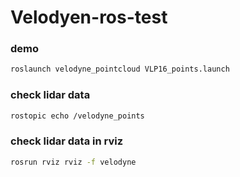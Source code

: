 # Velodyen-ros-test



### demo
```bash
roslaunch velodyne_pointcloud VLP16_points.launch
```

### check lidar data

```bash
rostopic echo /velodyne_points
```

### check lidar data in rviz
```bash
rosrun rviz rviz -f velodyne
```


